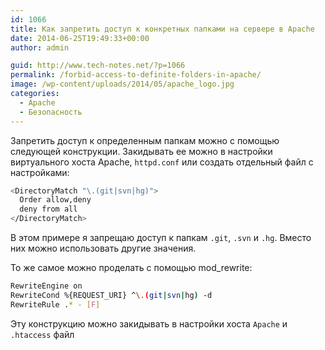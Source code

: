 ```yaml
---
id: 1066
title: Как запретить доступ к конкретных папками на сервере в Apache
date: 2014-06-25T19:49:33+00:00
author: admin

guid: http://www.tech-notes.net/?p=1066
permalink: /forbid-access-to-definite-folders-in-apache/
image: /wp-content/uploads/2014/05/apache_logo.jpg
categories:
  - Apache
  - Безопасность
---
```

Запретить доступ к определенным папкам можно с помощью следующей конструкции. Закидывать ее можно в настройки виртуального хоста Apache, `httpd.conf` или создать отдельный файл с настройками:  

```bash
<DirectoryMatch "\.(git|svn|hg)">
  Order allow,deny
  deny from all
</DirectoryMatch>
```


В этом примере я запрещаю доступ к папкам `.git`, `.svn` и `.hg`. Вместо них можно использовать другие значения.

То же самое можно проделать с помощью mod_rewrite:

```bash
RewriteEngine on
RewriteCond %{REQUEST_URI} ^\.(git|svn|hg) -d
RewriteRule .* - [F]
```


Эту конструкцию можно закидывать в настройки хоста `Apache` и `.htaccess` файл
